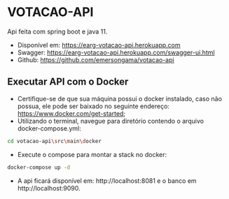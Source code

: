 # VOTACAO-API

Api feita com spring boot e java 11.

- Disponível em: https://earg-votacao-api.herokuapp.com
- Swagger: https://earg-votacao-api.herokuapp.com/swagger-ui.html
- Github: https://github.com/emersongama/votacao-api

## Executar API com o Docker

- Certifique-se de que sua máquina possui o docker instalado, caso não possua, ele pode ser baixado no seguinte endereço: https://www.docker.com/get-started;
- Utilizando o terminal, navegue para diretório contendo o arquivo docker-compose.yml:

```bash
cd votacao-api\src\main\docker
```

- Execute o compose para montar a stack no docker:

```bash
docker-compose up -d
```
- A api ficará disponível em: http://localhost:8081 e o banco em http://localhost:9090.